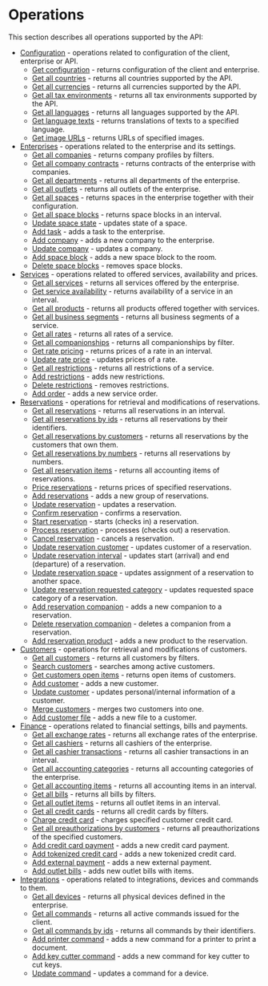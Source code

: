 # Operations

This section describes all operations supported by the API:

* [Configuration](configuration.md) - operations related to configuration of the client, enterprise or API.
  * [Get configuration](configuration.md#get-configuration) - returns configuration of the client and enterprise.
  * [Get all countries](configuration.md#get-all-countries) - returns all countries supported by the API.
  * [Get all currencies](configuration.md#get-all-currencies) - returns all currencies supported by the API.
  * [Get all tax environments](configuration.md#get-all-taxenvironments) - returns all tax environments supported by the API.
  * [Get all languages](configuration.md#get-all-languages) - returns all languages supported by the API.
  * [Get language texts](configuration.md#get-language-texts) - returns translations of texts to a specified language.
  * [Get image URLs](configuration.md#get-image-urls) - returns URLs of specified images.
* [Enterprises](enterprises.md) - operations related to the enterprise and its settings.
  * [Get all companies](enterprises.md#get-all-companies) - returns company profiles by filters.
  * [Get all company contracts](enterprises.md#get-all-company-contracts) - returns contracts of the enterprise with companies.
  * [Get all departments](enterprises.md#get-all-departments) - returns all departments of the enterprise.
  * [Get all outlets](enterprises.md#get-all-outlets) - returns all outlets of the enterprise.
  * [Get all spaces](enterprises.md#get-all-spaces) - returns spaces in the enterprise together with their configuration.
  * [Get all space blocks](enterprises.md#get-all-space-blocks) - returns space blocks in an interval.
  * [Update space state](enterprises.md#update-space-state) - updates state of a space.
  * [Add task](enterprises.md#add-task) - adds a task to the enterprise.
  * [Add company](enterprises.md#add-company) - adds a new company to the enterprise.
  * [Update company](enterprises.md#update-company) - updates a company.
  * [Add space block](enterprises.md#add-space-block) - adds a new space block to the room.
  * [Delete space blocks](enterprises.md#delete-space-blocks) - removes space blocks. 
* [Services](services.md) - operations related to offered services, availability and prices.
  * [Get all services](services.md#get-all-services) - returns all services offered by the enterprise.
  * [Get service availability](services.md#get-service-availability) - returns availability of a service in an interval.
  * [Get all products](services.md#get-all-products) - returns all products offered together with services.
  * [Get all business segments](services.md#get-all-business-segments) - returns all business segments of a service.
  * [Get all rates](services.md#get-all-rates) - returns all rates of a service.
  * [Get all companionships](services.md#get-all-companionships) - returns all companionships by filter.
  * [Get rate pricing](services.md#get-rate-pricing) - returns prices of a rate in an interval.
  * [Update rate price](services.md#update-rate-price) - updates prices of a rate.
  * [Get all restrictions](services.md#get-all-restrictions) - returns all restrictions of a service.
  * [Add restrictions](services.md#add-restrictions) - adds new restrictions.
  * [Delete restrictions](services.md#delete-restrictions) - removes restrictions.
  * [Add order](services.md#add-order) - adds a new service order.
* [Reservations](reservations.md) - operations for retrieval and modifications of reservations.
  * [Get all reservations](reservations.md#get-all-reservations) - returns all reservations in an interval.
  * [Get all reservations by ids](reservations.md#get-all-reservations-by-ids) - returns all reservations by their identifiers.
  * [Get all reservations by customers](reservations.md#get-all-reservations-by-customers) - returns all reservations by the customers that own them.
  * [Get all reservations by numbers](reservations.md#get-all-reservations-by-numbers) - returns all reservations by numbers.
  * [Get all reservation items](reservations.md#get-all-reservation-items) - returns all accounting items of reservations. 
  * [Price reservations](reservations.md#price-reservations) - returns prices of specified reservations.
  * [Add reservations](reservations.md#add-reservations) - adds a new group of reservations.
  * [Update reservation](reservations.md#update-reservation) - updates a reservation.
  * [Confirm reservation](reservations.md#confirm-reservation) - confirms a reservation.
  * [Start reservation](reservations.md#start-reservation) - starts \(checks in\) a reservation.
  * [Process reservation](reservations.md#process-reservation) - processes \(checks out\) a reservation.
  * [Cancel reservation](reservations.md#cancel-reservation) - cancels a reservation.
  * [Update reservation customer](reservations.md#update-reservation-customer) - updates customer of a reservation.
  * [Update reservation interval](reservations.md#update-reservation-interval) - updates start \(arrival\) and end \(departure\) of a reservation.
  * [Update reservation space](reservations.md#update-reservation-space) - updates assignment of a reservation to another space.
  * [Update reservation requested category](reservations.md#update-reservation-requested-category) - updates requested space category of a reservation.
  * [Add reservation companion](reservations.md#add-reservation-companion) - adds a new companion to a reservation.
  * [Delete reservation companion](reservations.md#delete-reservation-companion) - deletes a companion from a reservation.
  * [Add reservation product](reservations.md#add-reservation-product) - adds a new product to the reservation.
* [Customers](customers.md) - operations for retrieval and modifications of customers.
  * [Get all customers](customers.md#get-all-customers) - returns all customers by filters.
  * [Search customers](customers.md#search-customers) - searches among active customers.
  * [Get customers open items](customers.md#get-customers-open-items) - returns open items of customers.
  * [Add customer](customers.md#add-customer) - adds a new customer.
  * [Update customer](customers.md#update-customer) - updates personal/internal information of a customer.
  * [Merge customers](customers.md#merge-customers) - merges two customers into one.
  * [Add customer file](customers.md#add-customer-file) - adds a new file to a customer.
* [Finance](finance.md) - operations related to financial settings, bills and payments.
  * [Get all exchange rates](finance.md#get-all-exchange-rates) - returns all exchange rates of the enterprise.
  * [Get all cashiers](finance.md#get-all-cashiers) - returns all cashiers of the enterprise.
  * [Get all cashier transactions](finance.md#get-all-cashier-transactions) - returns all cashier transactions in an interval.
  * [Get all accounting categories](finance.md#get-all-accounting-categories) - returns all accounting categories of the enterprise.
  * [Get all accounting items](finance.md#get-all-accounting-items) - returns all accounting items in an interval.
  * [Get all bills](finance.md#get-all-bills) - returns all bills by filters.
  * [Get all outlet items](finance.md#get-all-outlet-items) - returns all outlet items in an interval.
  * [Get all credit cards](finance.md#get-all-credit-cards) - returns all credit cards by filters.
  * [Charge credit card](finance.md#charge-credit-card) - charges specified customer credit card.
  * [Get all preauthorizations by customers](finance.md#get-all-preauthorizations-by-customers) - returns all preauthorizations of the specified customers.
  * [Add credit card payment](finance.md#add-credit-card-payment) - adds a new credit card payment.
  * [Add tokenized credit card](finance.md#add-tokenized-credit-card) - adds a new tokenized credit card.
  * [Add external payment](finance.md#add-external-payment) - adds a new external payment.
  * [Add outlet bills](finance.md#add-outlet-bills) - adds new outlet bills with items.
* [Integrations](integrations.md) - operations related to integrations, devices and commands to them.
  * [Get all devices](integrations.md#get-all-devices) - returns all physical devices defined in the enterprise.
  * [Get all commands](integrations.md#get-all-commands) - returns all active commands issued for the client.
  * [Get all commands by ids](integrations.md#get-all-commands-by-ids) - returns all commands by their identifiers.
  * [Add printer command](integrations.md#add-printer-command) - adds a new command for a printer to print a document.
  * [Add key cutter command](integrations.md#add-key-cutter-command) - adds a new command for key cutter to cut keys.
  * [Update command](integrations.md#update-command) - updates a command for a device.

